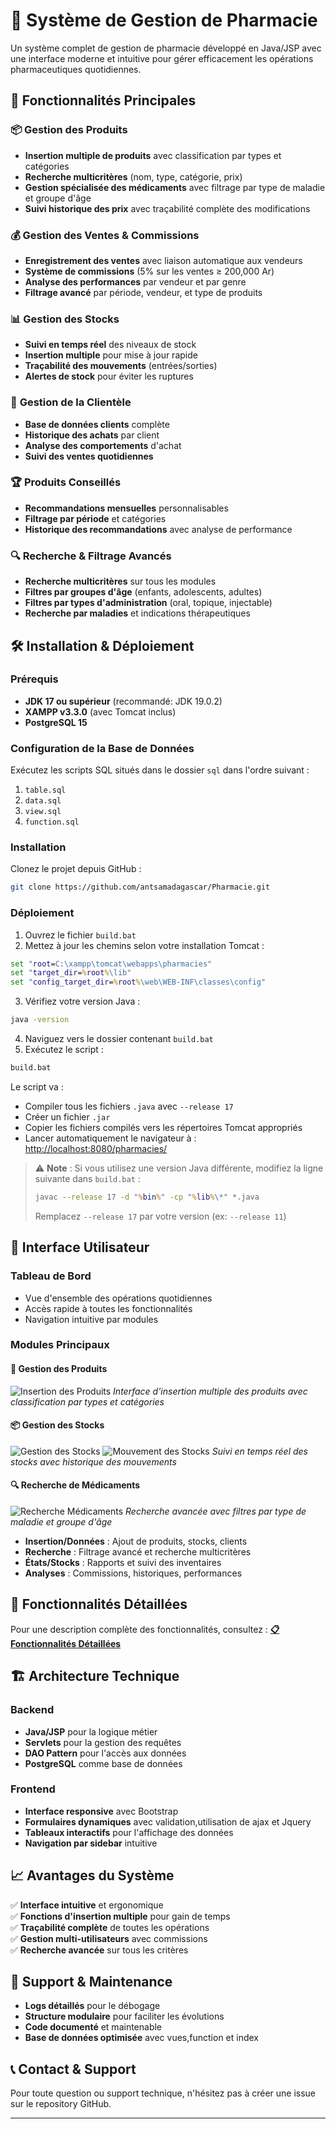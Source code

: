 # 💊 Système de Gestion de Pharmacie

Un système complet de gestion de pharmacie développé en Java/JSP avec une interface moderne et intuitive pour gérer efficacement les opérations pharmaceutiques quotidiennes.

## 🚀 Fonctionnalités Principales

### 📦 **Gestion des Produits**
- **Insertion multiple de produits** avec classification par types et catégories
- **Recherche multicritères** (nom, type, catégorie, prix)
- **Gestion spécialisée des médicaments** avec filtrage par type de maladie et groupe d'âge
- **Suivi historique des prix** avec traçabilité complète des modifications

### 💰 **Gestion des Ventes & Commissions**
- **Enregistrement des ventes** avec liaison automatique aux vendeurs
- **Système de commissions** (5% sur les ventes ≥ 200,000 Ar)
- **Analyse des performances** par vendeur et par genre
- **Filtrage avancé** par période, vendeur, et type de produits

### 📊 **Gestion des Stocks**
- **Suivi en temps réel** des niveaux de stock
- **Insertion multiple** pour mise à jour rapide
- **Traçabilité des mouvements** (entrées/sorties)
- **Alertes de stock** pour éviter les ruptures

### 👥 **Gestion de la Clientèle**
- **Base de données clients** complète
- **Historique des achats** par client
- **Analyse des comportements** d'achat
- **Suivi des ventes quotidiennes**

### 🏆 **Produits Conseillés**
- **Recommandations mensuelles** personnalisables
- **Filtrage par période** et catégories
- **Historique des recommandations** avec analyse de performance

### 🔍 **Recherche & Filtrage Avancés**
- **Recherche multicritères** sur tous les modules
- **Filtres par groupes d'âge** (enfants, adolescents, adultes)
- **Filtres par types d'administration** (oral, topique, injectable)
- **Recherche par maladies** et indications thérapeutiques

## 🛠️ Installation & Déploiement

### **Prérequis**
- **JDK 17 ou supérieur** (recommandé: JDK 19.0.2)
- **XAMPP v3.3.0** (avec Tomcat inclus)
- **PostgreSQL 15**

### **Configuration de la Base de Données**
Exécutez les scripts SQL situés dans le dossier `sql` dans l'ordre suivant :
1. `table.sql`
2. `data.sql`
3. `view.sql`
4. `function.sql`

### **Installation**
Clonez le projet depuis GitHub :
```bash
git clone https://github.com/antsamadagascar/Pharmacie.git
```

### **Déploiement**
1. Ouvrez le fichier `build.bat`
2. Mettez à jour les chemins selon votre installation Tomcat :
```bat
set "root=C:\xampp\tomcat\webapps\pharmacies"
set "target_dir=%root%\lib"
set "config_target_dir=%root%\web\WEB-INF\classes\config"
```

3. Vérifiez votre version Java :
```bash
java -version
```

4. Naviguez vers le dossier contenant `build.bat`
5. Exécutez le script :
```bash
build.bat
```

Le script va :
- Compiler tous les fichiers `.java` avec `--release 17`
- Créer un fichier `.jar`
- Copier les fichiers compilés vers les répertoires Tomcat appropriés
- Lancer automatiquement le navigateur à : [http://localhost:8080/pharmacies/](http://localhost:8080/pharmacies/)

> ⚠️ **Note** : Si vous utilisez une version Java différente, modifiez la ligne suivante dans `build.bat` :
> ```bat
> javac --release 17 -d "%bin%" -cp "%lib%\*" *.java
> ```
> Remplacez `--release 17` par votre version (ex: `--release 11`)

## 📱 Interface Utilisateur

### **Tableau de Bord**
- Vue d'ensemble des opérations quotidiennes
- Accès rapide à toutes les fonctionnalités
- Navigation intuitive par modules

### **Modules Principaux**

#### 💊 **Gestion des Produits**
![Insertion des Produits](assets/images/insertion.png)
*Interface d'insertion multiple des produits avec classification par types et catégories*

#### 📦 **Gestion des Stocks**
![Gestion des Stocks](assets/images/insert_stock.png)
![Mouvement des Stocks](assets/images/mvt_stock.png)
*Suivi en temps réel des stocks avec historique des mouvements*

#### 🔍 **Recherche de Médicaments**
![Recherche Médicaments](assets/images/chearch.png)
*Recherche avancée avec filtres par type de maladie et groupe d'âge*

- **Insertion/Données** : Ajout de produits, stocks, clients
- **Recherche** : Filtrage avancé et recherche multicritères
- **États/Stocks** : Rapports et suivi des inventaires
- **Analyses** : Commissions, historiques, performances

## 🎯 **Fonctionnalités Détaillées**

Pour une description complète des fonctionnalités, consultez : [**📋 Fonctionnalités Détaillées**](FEATURES.md)

## 🏗️ **Architecture Technique**

### **Backend**
- **Java/JSP** pour la logique métier
- **Servlets** pour la gestion des requêtes
- **DAO Pattern** pour l'accès aux données
- **PostgreSQL** comme base de données

### **Frontend**
- **Interface responsive** avec Bootstrap
- **Formulaires dynamiques** avec validation,utilisation de ajax et Jquery
- **Tableaux interactifs** pour l'affichage des données
- **Navigation par sidebar** intuitive

## 📈 **Avantages du Système**

✅ **Interface intuitive** et ergonomique  
✅ **Fonctions d'insertion multiple** pour gain de temps  
✅ **Traçabilité complète** de toutes les opérations  
✅ **Gestion multi-utilisateurs** avec commissions  
✅ **Recherche avancée** sur tous les critères  

## 🔧 **Support & Maintenance**

- **Logs détaillés** pour le débogage
- **Structure modulaire** pour faciliter les évolutions
- **Code documenté** et maintenable
- **Base de données optimisée** avec vues,function et index

## 📞 **Contact & Support**

Pour toute question ou support technique, n'hésitez pas à créer une issue sur le repository GitHub.

---
